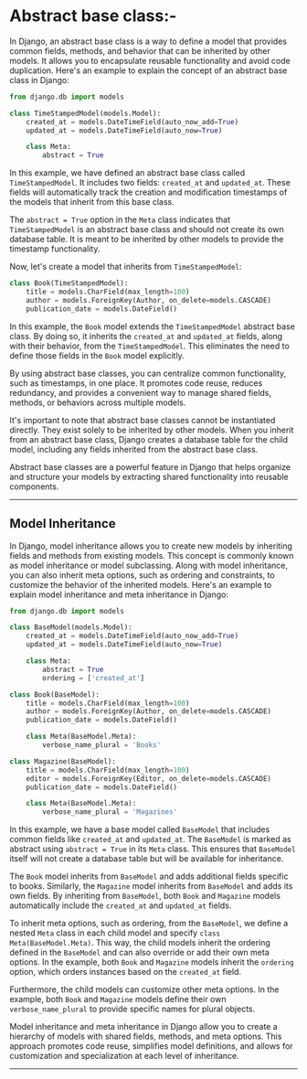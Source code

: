 # Abstract base class:-

In Django, an abstract base class is a way to define a model that provides common fields, methods, and behavior that can be inherited by other models. It allows you to encapsulate reusable functionality and avoid code duplication. Here's an example to explain the concept of an abstract base class in Django:

```python
from django.db import models

class TimeStampedModel(models.Model):
    created_at = models.DateTimeField(auto_now_add=True)
    updated_at = models.DateTimeField(auto_now=True)

    class Meta:
        abstract = True
```

In this example, we have defined an abstract base class called `TimeStampedModel`. It includes two fields: `created_at` and `updated_at`. These fields will automatically track the creation and modification timestamps of the models that inherit from this base class.

The `abstract = True` option in the `Meta` class indicates that `TimeStampedModel` is an abstract base class and should not create its own database table. It is meant to be inherited by other models to provide the timestamp functionality.

Now, let's create a model that inherits from `TimeStampedModel`:

```python
class Book(TimeStampedModel):
    title = models.CharField(max_length=100)
    author = models.ForeignKey(Author, on_delete=models.CASCADE)
    publication_date = models.DateField()
```

In this example, the `Book` model extends the `TimeStampedModel` abstract base class. By doing so, it inherits the `created_at` and `updated_at` fields, along with their behavior, from the `TimeStampedModel`. This eliminates the need to define those fields in the `Book` model explicitly.

By using abstract base classes, you can centralize common functionality, such as timestamps, in one place. It promotes code reuse, reduces redundancy, and provides a convenient way to manage shared fields, methods, or behaviors across multiple models.

It's important to note that abstract base classes cannot be instantiated directly. They exist solely to be inherited by other models. When you inherit from an abstract base class, Django creates a database table for the child model, including any fields inherited from the abstract base class.

Abstract base classes are a powerful feature in Django that helps organize and structure your models by extracting shared functionality into reusable components.

---

## Model Inheritance 

In Django, model inheritance allows you to create new models by inheriting fields and methods from existing models. This concept is commonly known as model inheritance or model subclassing. Along with model inheritance, you can also inherit meta options, such as ordering and constraints, to customize the behavior of the inherited models. Here's an example to explain model inheritance and meta inheritance in Django:

```python
from django.db import models

class BaseModel(models.Model):
    created_at = models.DateTimeField(auto_now_add=True)
    updated_at = models.DateTimeField(auto_now=True)

    class Meta:
        abstract = True
        ordering = ['created_at']

class Book(BaseModel):
    title = models.CharField(max_length=100)
    author = models.ForeignKey(Author, on_delete=models.CASCADE)
    publication_date = models.DateField()

    class Meta(BaseModel.Meta):
        verbose_name_plural = 'Books'

class Magazine(BaseModel):
    title = models.CharField(max_length=100)
    editor = models.ForeignKey(Editor, on_delete=models.CASCADE)
    publication_date = models.DateField()

    class Meta(BaseModel.Meta):
        verbose_name_plural = 'Magazines'
```

In this example, we have a base model called `BaseModel` that includes common fields like `created_at` and `updated_at`. The `BaseModel` is marked as abstract using `abstract = True` in its `Meta` class. This ensures that `BaseModel` itself will not create a database table but will be available for inheritance.

The `Book` model inherits from `BaseModel` and adds additional fields specific to books. Similarly, the `Magazine` model inherits from `BaseModel` and adds its own fields. By inheriting from `BaseModel`, both `Book` and `Magazine` models automatically include the `created_at` and `updated_at` fields.

To inherit meta options, such as ordering, from the `BaseModel`, we define a nested `Meta` class in each child model and specify `class Meta(BaseModel.Meta)`. This way, the child models inherit the ordering defined in the `BaseModel` and can also override or add their own meta options. In the example, both `Book` and `Magazine` models inherit the `ordering` option, which orders instances based on the `created_at` field.

Furthermore, the child models can customize other meta options. In the example, both `Book` and `Magazine` models define their own `verbose_name_plural` to provide specific names for plural objects.

Model inheritance and meta inheritance in Django allow you to create a hierarchy of models with shared fields, methods, and meta options. This approach promotes code reuse, simplifies model definitions, and allows for customization and specialization at each level of inheritance.

----
